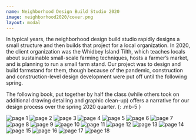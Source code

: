 ```yaml
---
name: Neighborhood Design Build Studio 2020
image: neighborhood2020/cover.png
layout: modal
---
```

In typical years, the neighborhood design build studio rapidly designs a small structure and then builds that project for a local organization.  In 2020, the client organization was the Whidbey Island Tilth, which teaches locals about sustainable small-scale farming techniques, hosts a farmer’s market, and is planning to run a small farm stand.  Our project was to design and build farmstand for them, though because of the pandemic, construction and construction-level design development were put off until the following spring.

The following book, put together by half the class (while others took on additional drawing detailing and graphic clean-up) offers a narrative for our design process over the spring 2020 quarter.
{: .mb-5 }

![page 1](assets\images\neighborhood2020\NDBS_Spring_2020_Book_Page_01-min.png)
![page 2](assets\images\neighborhood2020\NDBS%20Spring%202020%20%20Book_Page_02-min.png)
![page 3](assets\images\neighborhood2020\NDBS%20Spring%202020%20%20Book_Page_03-min.png)
![page 4](assets\images\neighborhood2020\NDBS%20Spring%202020%20%20Book_Page_04-min.png)
![page 5](assets\images\neighborhood2020\NDBS%20Spring%202020%20%20Book_Page_05-min.png)
![page 6](assets\images\neighborhood2020\NDBS%20Spring%202020%20%20Book_Page_06-min.png)
![page 7](assets\images\neighborhood2020\NDBS%20Spring%202020%20%20Book_Page_07-min.png)
![page 8](assets\images\neighborhood2020\NDBS%20Spring%202020%20%20Book_Page_08-min.png)
![page 9](assets\images\neighborhood2020\NDBS%20Spring%202020%20%20Book_Page_09-min.png)
![page 10](assets\images\neighborhood2020\NDBS%20Spring%202020%20%20Book_Page_10-min.png)
![page 11](assets\images\neighborhood2020\NDBS%20Spring%202020%20%20Book_Page_11-min.png)
![page 12](assets\images\neighborhood2020\NDBS%20Spring%202020%20%20Book_Page_12-min.png)
![page 13](assets\images\neighborhood2020\NDBS%20Spring%202020%20%20Book_Page_13-min.png)
![page 14](assets\images\neighborhood2020\NDBS%20Spring%202020%20%20Book_Page_14-min.png)
![page 15](assets\images\neighborhood2020\NDBS%20Spring%202020%20%20Book_Page_15-min.png)
![page 16](assets\images\neighborhood2020\NDBS%20Spring%202020%20%20Book_Page_16-min.png)
![page 17](assets\images\neighborhood2020\NDBS%20Spring%202020%20%20Book_Page_17-min.png)
![page 18](assets\images\neighborhood2020\NDBS%20Spring%202020%20%20Book_Page_18-min.png)
